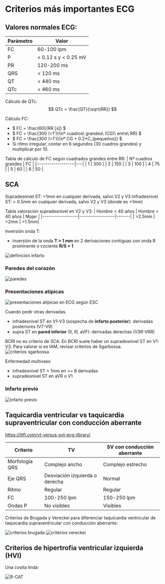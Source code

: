 # Criterios más importantes ECG

## Valores normales ECG:

| Parámetro | Valor | 
|-----------|-------|
| FC        | 60-100 lpm |
| P        | < 0.12 s y < 0.25 mV|
| PR        | 120-200 ms |
| QRS       | < 120 ms |
| QT        | < 440 ms |
| QTc       | < 460 ms |


Cálculo de QTc: 
$$ QTc = \frac{QT}{\sqrt{RR}} $$

Cálculo FC:
- $ FC = \frac{60}{RR [s]} $
- $ FC = \frac{300 (=1')}{nº cuadros\ grandes\ (CG)\ entre\ RR} $
- $ FC = \frac{300 (=1')}{nº CG + 0.2*C_{pequeños}} $
- Si ritmo irregular, contar en 6 segundos (30 cuadros grandes) y multiplicar por 10. 


Tabla de cálculo de FC según cuadrados grandes entre RR:
| Nº cuadros grandes | FC |
|:------------------:|:--:|
| 1                   | 300 |
| 2                   | 150 |
| 3                   | 100 |
| 4                   | 75 |
| 5                   | 60 |
| 6                   | 50 |

## SCA
Supradesnivel ST: >1mm en cualquier derivada, salvo V2 y V3
Infradesnivel ST: > 0.5mm en cualquier derivada, salvo V2 y V3 (donde es >1mm)

Tabla valoración supradesnivel en V2 y V3:
| Hombre < 40 años | Hombre > 40 años | Mujer |
|------------------|------------------|-------|
| >2.5mm           | >2mm             | >1.5mm|

Inversión onda T: 
-  inversión de la onda **T > 1 mm** en 2 derivaciones contiguas con onda R prominente o cociente **R/S > 1**

![definición infarto](image.png)


### Paredes del corazón

![paredes](paredes_arterias.png)


### Presentaciones atípicas

![presentaciones atípicas en ECG según ESC](esc_ecg_iam_atipico.png)

Cuando pedir otras derivadas.
- infradesnivel ST en V1-V3 (sospecha de **infarto posterior**): derivadas posteriores (V7-V9)
- supra ST en **pared inferior** (II, III, aVF): derivadas derechas (V3R-V6R)

BCRI no es criterio de SCA. En BCRI suele haber un supradesnivel ST en V1-V3. Para valorar si es IAM, revisar criterios de Sgarbossa.
![criterios sgarbossa](bcri_sgarbossa.png)

Enfermedad multivaso

- infradesnivel ST > 1mm en >= 8 derivadas
- supradesnivel ST en aVR o V1

### Infarto previo

![infarto previo](image-1.png)

## Taquicardia ventricular vs taquicardia supraventricular con conducción aberrante

https://litfl.com/vt-versus-svt-ecg-library/

| Criterio | TV | SV con conducción aberrante |
|----------|----|-----------------------------|
| Morfología QRS | Complejo ancho | Complejo estrecho |
| Eje QRS | Desviación izquierda o derecha | Normal |
| Ritmo | Regular | Regular |
| FC | 100-250 lpm | 150-250 lpm |
| Ondas P | No visibles | Visibles |

Criterios de Brugada y Vereckei para diferenciar taquicardia ventricular de taquicardia supraventricular con conducción aberrante:

![criterios brugada](image-3.png)
![criterios vereckei](image-4.png)


## Criterios de hipertrofia ventricular izquierda (HVI)



Una cosita linda: 

![R-CAT](image-2.png)